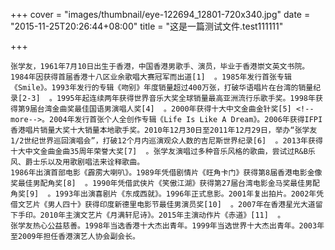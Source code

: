 +++
cover = "images/thumbnail/eye-122694_12801-720x340.jpg"
date = "2015-11-25T20:26:44+08:00"
title = "这是一篇测试文件.test111111"

+++

    张学友，1961年7月10日出生于香港，中国香港男歌手、演员，毕业于香港崇文英文书院。
    1984年因获得首届香港十八区业余歌唱大赛冠军而出道[1]  。1985年发行首张专辑《Smile》。1993年发行的专辑《吻别》年度销量超过400万张，打破华语唱片在台湾的销量纪录[2-3]  。1995年起连续两年获得世界音乐大奖全球销量最高亚洲流行乐歌手奖。1998年获得第9届台湾金曲奖最佳国语男演唱人奖[4]  。2000年获得十大中文金曲金针奖[5] <!--more-->。2004年发行首张个人全创作专辑《Life Is Like A Dream》。2006年获得IFPI香港唱片销量大奖十大销量本地歌手奖。2010年12月30日至2011年12月29日，举办“张学友1/2世纪世界巡回演唱会”，打破12个月内巡演观众人数的吉尼斯世界纪录[6]  。2013年获得十大中文金曲金曲35周年荣誉大奖[7]  。张学友演唱过多种音乐风格的歌曲，尝试过R&B乐风、爵士乐以及用歌剧唱法来诠释歌曲。
    1986年出演首部电影《霹雳大喇叭》。1989年凭借剧情片《旺角卡门》获得第8届香港电影金像奖最佳男配角奖[8]  。1990年凭借武侠片《笑傲江湖》获得第27届台湾电影金马奖最佳男配角奖[9]  。1993年出演喜剧片《东成西就》。1996年正式息影。2001年复出拍片。2002年凭借文艺片《男人四十》获得印度新德里电影节最佳男演员奖[10]  。2007年在香港星光大道留下手印。2010年主演文艺片《月满轩尼诗》。2015年主演动作片《赤道》[11]  。
    张学友热心公益慈善。1998年当选香港十大杰出青年。1999年当选世界十大杰出青年。2003年至2009年担任香港演艺人协会副会长。

